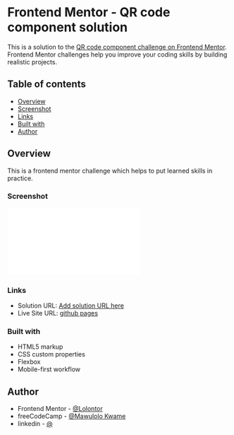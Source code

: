 # Frontend Mentor - QR code component solution

This is a solution to the [QR code component challenge on Frontend Mentor](https://www.frontendmentor.io/challenges/qr-code-component-iux_sIO_H). Frontend Mentor challenges help you improve your coding skills by building realistic projects. 

## Table of contents

- [Overview](#overview)
- [Screenshot](#screenshot)
- [Links](#links)
- [Built with](#built-with)
- [Author](#author)


## Overview

This is a frontend mentor challenge which helps to put learned skills in practice.

### Screenshot

![](./screenshot/screenshot.pdf)


### Links

- Solution URL: [Add solution URL here](https://your-solution-url.com)
- Live Site URL: [github pages](https://lolontor.github.io/qr-code-component/)



### Built with

- HTML5 markup
- CSS custom properties
- Flexbox
- Mobile-first workflow



## Author


- Frontend Mentor - [@Lolontor](https://www.frontendmentor.io/profile/Lolontor)
- freeCodeCamp - [@Mawulolo Kwame](https://www.freecodecamp.org/elolontor)
- linkedin - [@](https://www.linkedin.com/in/mawulolo-kwame-b54a171a1)


